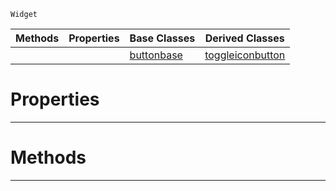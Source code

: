  `Widget`

|Methods|Properties|Base Classes|Derived Classes|
|---|---|---|---|
| | |[buttonbase](https://github.com/PlasmaEngine/PlasmaDocs/tree/master/docs/C%2B%2B/code_reference/class_reference/buttonbase.markdown)|[toggleiconbutton](https://github.com/PlasmaEngine/PlasmaDocs/tree/master/docs/C%2B%2B/code_reference/class_reference/toggleiconbutton.markdown)|


 #  Properties


---  
 #  Methods


---  
 

 